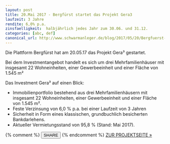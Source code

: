 ```yaml
---
layout: post
title: 20.Mai 2017 - Bergfürst startet das Projekt Gera3
laufzeit: 3 Jahre
rendite: 6,0% p.a.
zinsfaelligkeit:  halbjährlich jedes Jahr zum 30.06. und 31.12.
categories: [abc, def]
canonical_url: http://www.schwarmanleger.de/blog/2017/05/20/Bergfuerst-gera3.html
---
```


<p>Die Plattform Bergfürst hat am 20.05.17 das Projekt Gera³ gestartet.</p>

<p>Bei dem Investmentangebot handelt es sich um drei Mehrfamilienhäuser mit insgesamt 22 Wohneinheiten, einer Gewerbeeinheit und einer Fläche von 1.545 m²</p>

<p>Das Investment Gera³ auf einen Blick:</p>
<ul>
    <li>Immobilienportfolio bestehend aus drei Mehrfamilienhäusern mit insgesamt 22 Wohneinheiten, einer Gewerbeeinheit und einer Fläche von 1.545 m².</li>
    <li>Feste Verzinsung von 6,0 % p.a. bei einer Laufzeit von 3 Jahren</li>
    <li>Sicherheit in Form eines klassischen, grundbuchlich besicherten Bankdarlehens.</li>
    <li>Aktueller Vermietungsstand von 95,8 % (Stand: Mai 2017).</li>
</ul>

<div class="blogbottom">
    {% comment %}
    <button>SHARE</button>
    {% endcomment %}
    <a href="https://de.bergfuerst.com/immobilien/gera" class="ampstart-btn">ZUR PROJEKTSEITE &raquo;</a>
</div>

